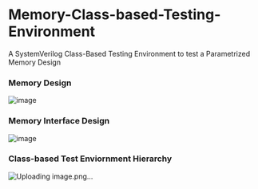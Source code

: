 # Memory-Class-based-Testing-Environment
A SystemVerilog Class-Based Testing Environment to test a Parametrized Memory Design 


### Memory Design 
![image](https://github.com/MahmouodMagdi/Memory-Class-based-Testing-Environment/assets/72949261/8d8b35a6-dd93-4a69-9847-4a97fe71aaed)


### Memory Interface Design 
![image](https://github.com/MahmouodMagdi/Memory-Class-based-Testing-Environment/assets/72949261/72b72f7e-0c30-4580-a510-e1ab245e2a70)


### Class-based Test Enviornment Hierarchy
![Uploading image.png…]()
